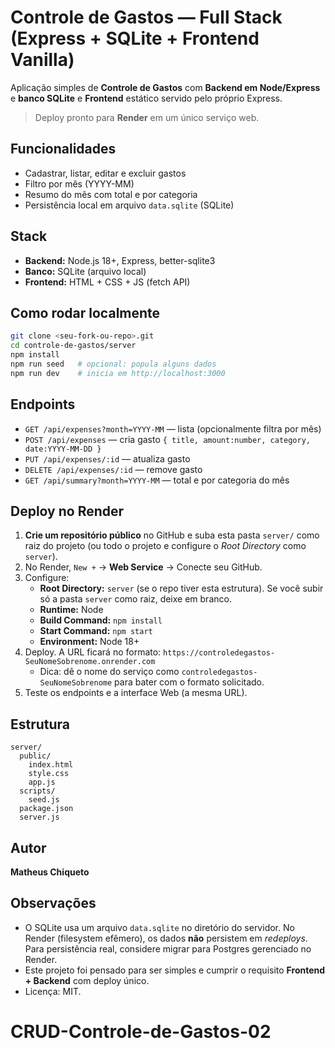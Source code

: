 # Controle de Gastos — Full Stack (Express + SQLite + Frontend Vanilla)

Aplicação simples de **Controle de Gastos** com **Backend em Node/Express** e **banco SQLite** e **Frontend** estático servido pelo próprio Express.

> Deploy pronto para **Render** em um único serviço web.

## Funcionalidades
- Cadastrar, listar, editar e excluir gastos
- Filtro por mês (YYYY-MM)
- Resumo do mês com total e por categoria
- Persistência local em arquivo `data.sqlite` (SQLite)

## Stack
- **Backend:** Node.js 18+, Express, better-sqlite3
- **Banco:** SQLite (arquivo local)
- **Frontend:** HTML + CSS + JS (fetch API)

## Como rodar localmente
```bash
git clone <seu-fork-ou-repo>.git
cd controle-de-gastos/server
npm install
npm run seed   # opcional: popula alguns dados
npm run dev    # inicia em http://localhost:3000
```

## Endpoints
- `GET /api/expenses?month=YYYY-MM` — lista (opcionalmente filtra por mês)
- `POST /api/expenses` — cria gasto `{ title, amount:number, category, date:YYYY-MM-DD }`
- `PUT /api/expenses/:id` — atualiza gasto
- `DELETE /api/expenses/:id` — remove gasto
- `GET /api/summary?month=YYYY-MM` — total e por categoria do mês

## Deploy no Render
1. **Crie um repositório público** no GitHub e suba esta pasta `server/` como raiz do projeto (ou todo o projeto e configure o *Root Directory* como `server`).
2. No Render, `New +` → **Web Service** → Conecte seu GitHub.
3. Configure:
   - **Root Directory:** `server` (se o repo tiver esta estrutura). Se você subir só a pasta `server` como raiz, deixe em branco.
   - **Runtime:** Node
   - **Build Command:** `npm install`
   - **Start Command:** `npm start`
   - **Environment:** Node 18+
4. Deploy. A URL ficará no formato: `https://controledegastos-SeuNomeSobrenome.onrender.com`
   - Dica: dê o nome do serviço como `controledegastos-SeuNomeSobrenome` para bater com o formato solicitado.
5. Teste os endpoints e a interface Web (a mesma URL).

## Estrutura
```
server/
  public/
    index.html
    style.css
    app.js
  scripts/
    seed.js
  package.json
  server.js
```

## Autor
**Matheus Chiqueto**

## Observações
- O SQLite usa um arquivo `data.sqlite` no diretório do servidor. No Render (filesystem efêmero), os dados **não** persistem em *redeploys*. Para persistência real, considere migrar para Postgres gerenciado no Render.
- Este projeto foi pensado para ser simples e cumprir o requisito **Frontend + Backend** com deploy único.
- Licença: MIT.
# CRUD-Controle-de-Gastos-02
